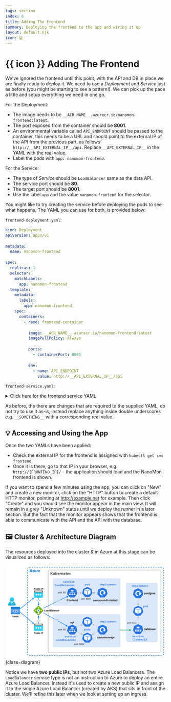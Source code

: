 ```yaml
---
tags: section
index: 6
title: Adding The Frontend
summary: Deploying the frontend to the app and wiring it up
layout: default.njk
icon: 💻
---
```


# {{ icon }} Adding The Frontend

We've ignored the frontend until this point, with the API and DB in place we are finally ready to deploy it. We need to
use a _Deployment_ and _Service_ just as before (you might be starting to see a pattern!). We can pick up the pace a
little and setup everything we need in one go.

For the Deployment:

- The image needs to be `__ACR_NAME__.azurecr.io/nanomon-frontend:latest`.
- The port exposed from the container should be **8001**.
- An environmental variable called `API_ENDPOINT` should be passed to the container, this needs to be a URL and should
  point to the external IP of the API from the previous part, as follows `http://__API_EXTERNAL_IP__/api`. Replace
  `__API_EXTERNAL_IP__` in the YAML with the real value.
- Label the pods with `app: nanomon-frontend`.

For the Service:

- The type of _Service_ should be `LoadBalancer` same as the data API.
- The service port should be **80**.
- The target port should be **8001**.
- Use the label `app` and the value `nanomon-frontend` for the selector.

You might like to try creating the service before deploying the pods to see what happens. The YAML you can use for both,
is provided below:

`frontend-deployment.yaml`:

```yaml
kind: Deployment
apiVersion: apps/v1

metadata:
  name: nanomon-frontend

spec:
  replicas: 1
  selector:
    matchLabels:
      app: nanomon-frontend
  template:
    metadata:
      labels:
        app: nanomon-frontend
    spec:
      containers:
        - name: frontend-container

          image: __ACR_NAME__.azurecr.io/nanomon-frontend:latest
          imagePullPolicy: Always

          ports:
            - containerPort: 8001

          env:
            - name: API_ENDPOINT
              value: http://__API_EXTERNAL_IP__/api
```

`frontend-service.yaml`:

<details>
<summary>Click here for the frontend service YAML</summary>

```yaml
kind: Service
apiVersion: v1

metadata:
  name: frontend

spec:
  type: LoadBalancer
  selector:
    app: nanomon-frontend
  ports:
    - protocol: TCP
      port: 80
      targetPort: 8001
```

</details>

As before, the there are changes that are required to the supplied YAML, do not try to use it as-is, instead replace
anything inside double underscores e.g. `__SOMETHING__` with a corresponding real value.

## 💡 Accessing and Using the App

Once the two YAMLs have been applied:

- Check the external IP for the frontend is assigned with `kubectl get svc frontend`.
- Once it is there, go to that IP in your browser, e.g. `http://{FRONTEND_IP}/` - the application should load and the
  NanoMon frontend is shown.

If you want to spend a few minutes using the app, you can click on "New" and create a new monitor, click on the "HTTP"
button to create a default HTTP monitor, pointing at http://example.net for example. Then click "Create" and you should
see the monitor appear in the main view. It will remain in a grey "Unknown" status until we deploy the runner in a later
section. But the fact that the monitor appears shows that the frontend is able to communicate with the API and the API
with the database.

## 🖼️ Cluster & Architecture Diagram

The resources deployed into the cluster & in Azure at this stage can be visualized as follows:

![architecture diagram](./diagram.drawio.png){class=diagram}

Notice we have **two public IPs**, but not two Azure Load Balancers. The `LoadBalancer` service type is not an
instruction to Azure to deploy an entire Azure Load Balancer. Instead it's used to create a new public IP and assign it
to the single Azure Load Balancer (created by AKS) that sits in front of the cluster. We'll refine this later when we
look at setting up an ingress.
